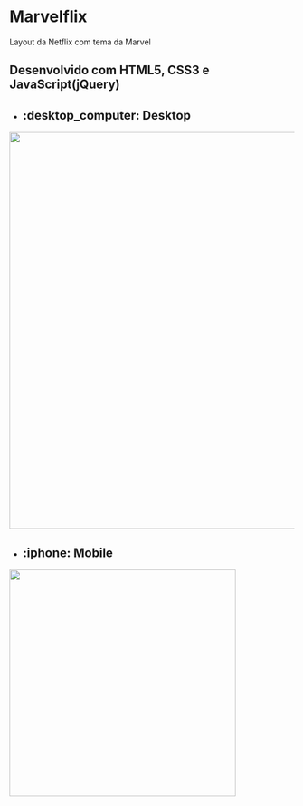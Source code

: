 # Marvelflix
Layout da Netflix com tema da Marvel

## Desenvolvido com HTML5, CSS3 e JavaScript(jQuery) 

* <h2> :desktop_computer: Desktop </h2>
<div align="left">
 <img src="https://user-images.githubusercontent.com/102770109/170493453-e6f2403a-6c08-4e5e-a5a3-7cbd80077fe6.png" width="700px" />
 </div>

 * <h2> :iphone: Mobile </h2>
<div align="left">
 <img src="https://user-images.githubusercontent.com/102770109/170494163-2bdc7cbd-671f-4f83-9e2a-57b91c406b8b.png" width="400px" />
 </div>
 
